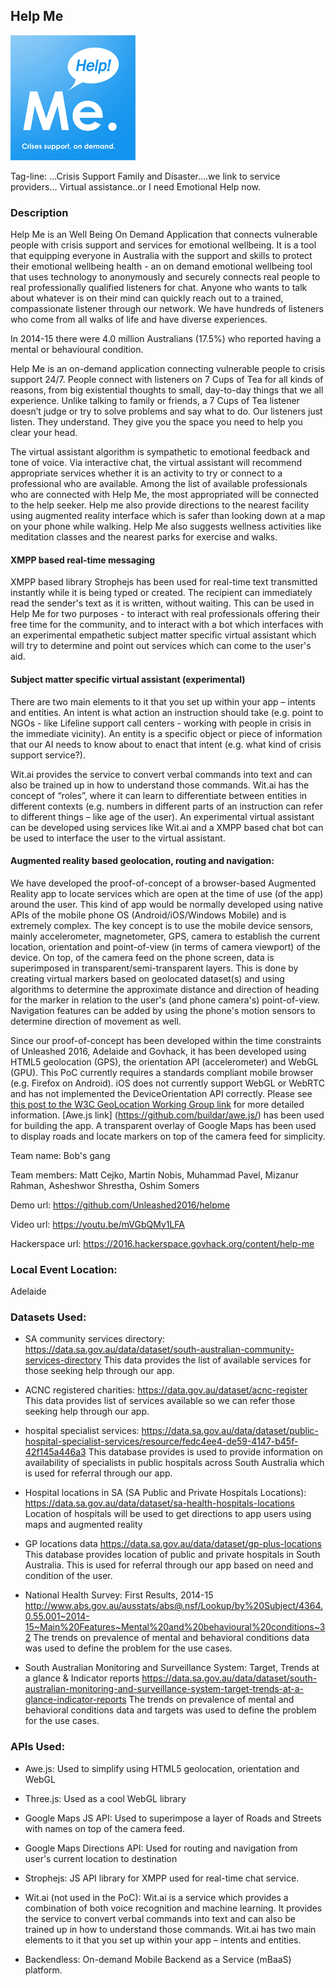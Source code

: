 ## Help Me

![helpme logo](img/Helpmeicon.png)

Tag-line:  …Crisis Support Family and Disaster….we link to service providers… Virtual assistance..or I need Emotional Help now.

### Description

Help Me is an Well Being On Demand Application that connects vulnerable people with crisis support and services for emotional wellbeing. It is a tool that equipping everyone in Australia with the support and skills to protect their emotional wellbeing health - an on demand emotional wellbeing tool that uses technology to anonymously and  securely connects real people to real professionally qualified listeners for chat. Anyone who wants to talk about whatever is on their mind can quickly reach out to a trained, compassionate listener through our network. We have hundreds of listeners who come from all walks of life and have diverse experiences.

In 2014-15 there were 4.0 million Australians (17.5%) who reported having a mental or behavioural condition.

Help Me is an on-demand application connecting vulnerable people to crisis support 24/7. People connect with listeners on 7 Cups of Tea for all kinds of reasons, from big existential thoughts to small, day-to-day things that we all experience. Unlike talking to family or friends, a 7 Cups of Tea listener doesn’t judge or try to solve problems and say what to do. Our listeners just listen. They understand. They give you the space you need to help you clear your head.

The virtual assistant algorithm is sympathetic to emotional feedback and tone of voice. Via interactive chat, the virtual assistant will recommend appropriate services whether it is an activity to try or connect to a professional who are available. Among the list of available professionals who are connected with Help Me, the most appropriated will be connected to the help seeker. Help me also provide directions to the nearest facility using augmented reality interface which is safer than looking down at a map on your phone while walking. Help Me also suggests wellness activities like meditation classes and the nearest parks for exercise and walks.

#### XMPP based real-time messaging

XMPP based library Strophejs has been used for real-time text transmitted instantly while it is being typed or created. The recipient can immediately read the sender's text as it is written, without waiting. This can be used in Help Me for two purposes - to interact with real professionals offering their free time for the community, and to interact with a bot which interfaces with an experimental empathetic subject matter specific virtual assistant which will try to determine and point out services which can come to the user's aid.

#### Subject matter specific virtual assistant (experimental)

There are two main elements to it that you set up within your app – intents and entities. An intent is what action an instruction should take (e.g. point to NGOs - like Lifeline support call centers - working with people in crisis in the immediate vicinity). An entity is a specific object or piece of information that our AI needs to know about to enact that intent (e.g. what kind of crisis support service?).

Wit.ai provides the service to convert verbal commands into text and can also be trained up in how to understand those commands. Wit.ai has the concept of “roles”, where it can learn to differentiate between entities in different contexts (e.g. numbers in different parts of an instruction can refer to different things – like age of the user). An experimental virtual assistant can be developed using services like Wit.ai and a XMPP based chat bot can be used to interface the user to the virtual assistant.

#### Augmented reality based geolocation, routing and navigation:

We have developed the proof-of-concept of a browser-based Augmented Reality app to locate services which are open at the time of use (of the app) around the user. This kind of app would be normally developed using native APIs of the mobile phone OS (Android/iOS/Windows Mobile) and is extremely complex. The key concept is to use the mobile device sensors, mainly accelerometer, magnetometer, GPS, camera to establish the current location, orientation and point-of-view (in terms of camera viewport) of the device. On top, of the camera feed on the phone screen, data is superimposed in transparent/semi-transparent layers. This is done by creating virtual markers based on geolocated dataset(s) and using algorithms to determine the approximate distance and direction of heading for the marker in relation to the user's (and phone camera's) point-of-view. Navigation features can be added by using the phone's motion sensors to determine direction of movement as well.

Since our proof-of-concept has been developed within the time constraints of Unleashed 2016, Adelaide and Govhack, it has been developed using HTML5 geolocation (GPS), the orientation API (accelerometer) and WebGL (GPU). This PoC currently requires a standards compliant mobile browser (e.g. Firefox on Android). iOS does not currently support WebGL or WebRTC and has not implemented the DeviceOrientation API correctly. Please see [this post to the W3C GeoLocation Working Group link](http://http://lists.w3.org/Archives/Public/public-geolocation/2014Jan/0000.html) for more detailed information. [Awe.js link] (https://github.com/buildar/awe.js/) has been used for building the app. A transparent overlay of Google Maps has been used to display roads and locate markers on top of the camera feed for simplicity.

Team name: Bob's gang

Team members: Matt Cejko, Martin Nobis, Muhammad Pavel, Mizanur Rahman, Asheshwor Shrestha, Oshim Somers

Demo url: https://github.com/Unleashed2016/helpme

Video url: https://youtu.be/mVGbQMy1LFA

Hackerspace url: https://2016.hackerspace.govhack.org/content/help-me


### Local Event Location:

Adelaide

### Datasets Used:

* SA community services directory: https://data.sa.gov.au/data/dataset/south-australian-community-services-directory This data provides the list of available services for those seeking help through our app.

* ACNC registered charities: https://data.gov.au/dataset/acnc-register This data provides list of services available so we can refer those seeking help through our app.

* hospital specialist services: https://data.sa.gov.au/data/dataset/public-hospital-specialist-services/resource/fedc4ee4-de59-4147-b45f-42f145a446a3 This database provides is used to provide information on availability of specialists in public hospitals across South Australia which is used for referral through our app.

* Hospital locations in SA (SA Public and Private Hospitals Locations): https://data.sa.gov.au/data/dataset/sa-health-hospitals-locations Location of hospitals will be used to get directions to app users using maps and augmented reality

* GP locations data https://data.sa.gov.au/data/dataset/gp-plus-locations This database provides location of public and private hospitals in South Australia. This is used for referral through our app based on need and condition of the user.

* National Health Survey: First Results, 2014-15 http://www.abs.gov.au/ausstats/abs@.nsf/Lookup/by%20Subject/4364.0.55.001~2014-15~Main%20Features~Mental%20and%20behavioural%20conditions~32 The trends on prevalence of mental and behavioral conditions data was used to define the problem for the use cases.

* South Australian Monitoring and Surveillance System: Target, Trends at a glance & Indicator reports https://data.sa.gov.au/data/dataset/south-australian-monitoring-and-surveillance-system-target-trends-at-a-glance-indicator-reports The trends on prevalence of mental and behavioral conditions data and targets was used to define the problem for the use cases.

### APIs Used:

* Awe.js: Used to simplify using HTML5 geolocation, orientation and WebGL

* Three.js: Used as a cool WebGL library

* Google Maps JS API: Used to superimpose a layer of Roads and Streets with names on top of the camera feed.

* Google Maps Directions API: Used for routing and navigation from user's current location to destination

* Strophejs: JS API library for XMPP used for real-time chat service.

* Wit.ai (not used in the PoC): Wit.ai is a service which provides a combination of both voice recognition and machine learning. It provides the service to convert verbal commands into text and can also be trained up in how to understand those commands. Wit.ai has two main elements to it that you set up within your app – intents and entities.

* Backendless: On-demand Mobile Backend as a Service (mBaaS) platform.
